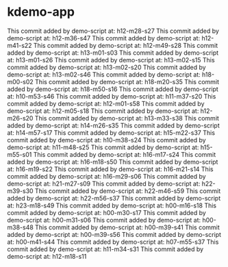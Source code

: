 # kdemo-app
This commit added by demo-script at:  h12-m28-s27
This commit added by demo-script at:  h12-m36-s47
This commit added by demo-script at:  h12-m41-s22
This commit added by demo-script at:  h12-m49-s28
This commit added by demo-script at:  h13-m01-s03
This commit added by demo-script at:  h13-m01-s26
This commit added by demo-script at:  h13-m02-s15
This commit added by demo-script at:  h13-m02-s20
This commit added by demo-script at:  h13-m02-s46
This commit added by demo-script at:  h18-m00-s02
This commit added by demo-script at:  h18-m20-s35
This commit added by demo-script at:  h18-m50-s16
This commit added by demo-script at:  h10-m53-s46
This commit added by demo-script at:  h11-m37-s20
This commit added by demo-script at:  h12-m01-s58
This commit added by demo-script at:  h12-m05-s18
This commit added by demo-script at:  h12-m26-s20
This commit added by demo-script at:  h13-m33-s38
This commit added by demo-script at:  h14-m26-s35
This commit added by demo-script at:  h14-m57-s17
This commit added by demo-script at:  h15-m22-s37
This commit added by demo-script at:  h10-m38-s24
This commit added by demo-script at:  h11-m48-s25
This commit added by demo-script at:  h15-m55-s01
This commit added by demo-script at:  h16-m17-s24
This commit added by demo-script at:  h16-m18-s50
This commit added by demo-script at:  h16-m19-s22
This commit added by demo-script at:  h16-m21-s14
This commit added by demo-script at:  h16-m29-s06
This commit added by demo-script at:  h21-m27-s09
This commit added by demo-script at:  h22-m39-s30
This commit added by demo-script at:  h22-m46-s59
This commit added by demo-script at:  h22-m56-s37
This commit added by demo-script at:  h23-m18-s49
This commit added by demo-script at:  h00-m16-s18
This commit added by demo-script at:  h00-m30-s17
This commit added by demo-script at:  h00-m31-s06
This commit added by demo-script at:  h00-m38-s48
This commit added by demo-script at:  h00-m39-s41
This commit added by demo-script at:  h00-m39-s56
This commit added by demo-script at:  h00-m41-s44
This commit added by demo-script at:  h07-m55-s37
This commit added by demo-script at:  h11-m34-s31
This commit added by demo-script at:  h12-m18-s11
